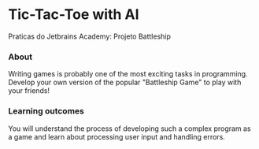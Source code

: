 # Tic-Tac-Toe with AI
Praticas do Jetbrains Academy: Projeto Battleship


### About
Writing games is probably one of the most exciting tasks in programming. Develop your own version of the popular "Battleship Game" to play with your friends!

### Learning outcomes
You will understand the process of developing such a complex program as a game and learn about processing user input and handling errors.